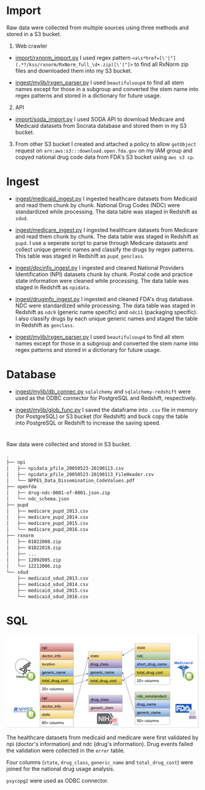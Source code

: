 # Import
Raw data were collected from multiple sources using three methods and stored in a S3 bucket.

1. Web crawler
- [import/rxnorm_import.py](https://github.com/ziyunch/RxMiner/blob/master/src/import/rxnorm_import.py)
I used regex pattern `<a\s*href=[\'|"](.*?/kss/rxnorm/RxNorm_full_\d+.zip)[\'|"]>` to find all RxNorm zip files and downloaded them into my S3 bucket.

- [ingest/mylib/rxgen_parser.py](https://github.com/ziyunch/RxMiner/blob/master/src/ingest/mylib/rxgen_parser.py)
I used `beautifulsoup4` to find all stem names except for those in a subgroup and converted the stem name into regex patterns and stored in a dictionary for future usage.

2. API
- [import/soda_import.py](https://github.com/ziyunch/RxMiner/blob/master/src/import/soda_import.py)
I used SODA API to download Medicare and Medicaid datasets from Socrata database and stored them in my S3 bucket.

3. From other S3 bucket
I created and attached a policy to allow `getObject` request on `arn:aws:s3:::download.open.fda.gov` on my IAM group and copyed national drug code data from FDA's S3 bucket using `aws s3 cp`.

# Ingest
- [ingest/medicaid_ingest.py](https://github.com/ziyunch/RxMiner/blob/master/src/ingest/medicaid_ingest.py)
I ingested healthcare datasets from Medicaid and read them chunk by chunk. National Drug Codes (NDC) were standardized while processing. The data table was staged in Redshift as `sdud`.

- [ingest/medicare_ingest.py](https://github.com/ziyunch/RxMiner/blob/master/src/ingest/medicare_ingest.py)
I ingested healthcare datasets from Medicare and read them chunk by chunk. The data table was staged in Redshift as `pupd`. I use a seperate script to parse through Medicare datasets and collect unique generic names and classify the drugs by regex patterns. This table was staged in Redshift as `pupd_genclass`.

- [ingest/docinfo_ingest.py](https://github.com/ziyunch/RxMiner/blob/master/src/ingest/docinfo_ingest.py)
I ingested and cleaned National Providers Identification (NPI) datasets chunk by chunk. Postal code and practice state information were cleaned while processing. The data table was staged in Redshift as `npidata`.

- [ingest/druginfo_ingest.py](https://github.com/ziyunch/RxMiner/blob/master/src/ingest/druginfo_ingest.py)
I ingested and cleaned FDA's drug database. NDC were standardized while processing. The data table was staged in Redshift as `ndc9` (generic name specific) and `ndc11` (packaging specific). I also classify drugs by each unique generic names and staged the table in Redshift as `genclass`.

- [ingest/mylib/rxgen_parser.py](https://github.com/ziyunch/RxMiner/blob/master/src/ingest/mylib/rxgen_parser.py)
I used `beautifulsoup4` to find all stem names except for those in a subgroup and converted the stem name into regex patterns and stored in a dictionary for future usage.

# Database
- [ingest/mylib/db_connec.py](https://github.com/ziyunch/RxMiner/blob/master/src/ingest/mylib/db_connect.py)
`sqlalchemy` and `sqlalchemy-redshift` were used as the ODBC connector for PostgreSQL and Redshift, respectively.

- [ingest/mylib/glob_func.py](https://github.com/ziyunch/RxMiner/blob/master/src/ingest/mylib/glob_func.py)
I saved the dataframe into `.csv` file in memory (for PostgreSQL) or S3 bucket (for Redshift) and buck copy the table into PostgreSQL or Redshift to increase the saving speed.

#
Raw data were collected and stored in S3 bucket.
```
.
├── npi
│   ├── npidata_pfile_20050523-20190113.csv
│   ├── npidata_pfile_20050523-20190113_FileHeader.csv
│   └── NPPES_Data_Dissemination_CodeValues.pdf
├── openfda
│   ├── drug-ndc-0001-of-0001.json.zip
│   └── ndc_schema.json
├── pupd
│   ├── medicare_pupd_2013.csv
│   ├── medicare_pupd_2014.csv
│   ├── medicare_pupd_2015.csv
│   └── medicare_pupd_2016.csv
├── rxnorm
│   ├── 01022008.zip
│   ├── 01022018.zip
│   ├── ...
│   ├── 12092005.zip
│   └── 12212006.zip
└── sdud
    ├── medicaid_sdud_2013.csv
    ├── medicaid_sdud_2014.csv
    ├── medicaid_sdud_2015.csv
    └── medicaid_sdud_2016.csv
```

# SQL
![Schema Design](./../docs/schema.png)

The healthcare datasets from medicaid and medicare were first validated by npi (doctor's information) and ndc (drug's information). Drug events failed the validation were collected in the `error` table.

Four columns (`state`, `drug_class`, `generic_name` and `total_drug_cost`) were joined for the national drug usage analysis.

`psycopg2` were used as ODBC connector.